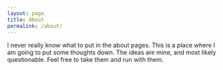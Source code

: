 ```yaml
---
layout: page
title: About
permalink: /about/
---
```


I never really know what to put in the about pages. This is a place where I am going to put some thoughts down. The ideas are mine, and most likely questionable. Feel free to take them and run with them.

